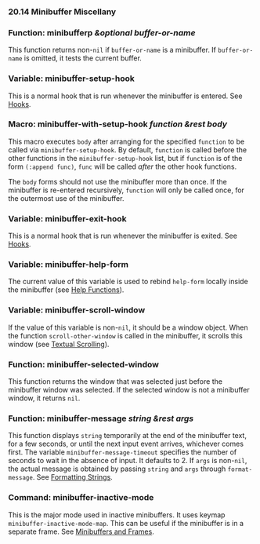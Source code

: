 

### 20.14 Minibuffer Miscellany

### Function: **minibufferp** *\&optional buffer-or-name*

This function returns non-`nil` if `buffer-or-name` is a minibuffer. If `buffer-or-name` is omitted, it tests the current buffer.

### Variable: **minibuffer-setup-hook**

This is a normal hook that is run whenever the minibuffer is entered. See [Hooks](Hooks.html).

### Macro: **minibuffer-with-setup-hook** *function \&rest body*

This macro executes `body` after arranging for the specified `function` to be called via `minibuffer-setup-hook`. By default, `function` is called before the other functions in the `minibuffer-setup-hook` list, but if `function` is of the form `(:append func)`, `func` will be called *after* the other hook functions.

The `body` forms should not use the minibuffer more than once. If the minibuffer is re-entered recursively, `function` will only be called once, for the outermost use of the minibuffer.

### Variable: **minibuffer-exit-hook**

This is a normal hook that is run whenever the minibuffer is exited. See [Hooks](Hooks.html).

### Variable: **minibuffer-help-form**

The current value of this variable is used to rebind `help-form` locally inside the minibuffer (see [Help Functions](Help-Functions.html)).

### Variable: **minibuffer-scroll-window**

If the value of this variable is non-`nil`, it should be a window object. When the function `scroll-other-window` is called in the minibuffer, it scrolls this window (see [Textual Scrolling](Textual-Scrolling.html)).

### Function: **minibuffer-selected-window**

This function returns the window that was selected just before the minibuffer window was selected. If the selected window is not a minibuffer window, it returns `nil`.

### Function: **minibuffer-message** *string \&rest args*

This function displays `string` temporarily at the end of the minibuffer text, for a few seconds, or until the next input event arrives, whichever comes first. The variable `minibuffer-message-timeout` specifies the number of seconds to wait in the absence of input. It defaults to 2. If `args` is non-`nil`, the actual message is obtained by passing `string` and `args` through `format-message`. See [Formatting Strings](Formatting-Strings.html).

### Command: **minibuffer-inactive-mode**

This is the major mode used in inactive minibuffers. It uses keymap `minibuffer-inactive-mode-map`. This can be useful if the minibuffer is in a separate frame. See [Minibuffers and Frames](Minibuffers-and-Frames.html).
